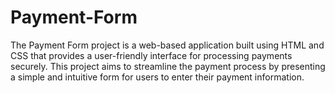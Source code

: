 # Payment-Form
The Payment Form project is a web-based application built using HTML and CSS that provides a user-friendly interface for processing payments securely. This project aims to streamline the payment process by presenting a simple and intuitive form for users to enter their payment information.
